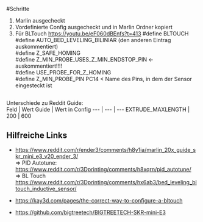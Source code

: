 
#Schritte

 1. Marlin ausgecheckt
 2.  Vordefinierte Config ausgecheckt und in Marlin Ordner kopiert
 3. Für BLTouch https://youtu.be/eF060dBEnfs?t=413
	 #define BLTOUCH  
	 #define AUTO_BED_LEVELING_BILINIAR (den anderen Eintrag auskommentiert)  
	 #define Z_SAFE_HOMING  
	 #define Z_MIN_PROBE_USES_Z_MIN_ENDSTOP_PIN <- auskommentiert!!!!  
	 #define USE_PROBE_FOR_Z_HOMING  
	 #define Z_MIN_PROBE_PIN PC14   < Name des Pins, in dem der Sensor eingesteckt ist


##
Unterschiede zu Reddit Guide:  
Feld | Wert Guide | Wert in Config
--- | --- | ---
EXTRUDE_MAXLENGTH  | 200 | 600




## Hilfreiche Links
* https://www.reddit.com/r/ender3/comments/h8y1ia/marlin_20x_guide_skr_mini_e3_v20_ender_3/  
=> PID Autotune:   
https://www.reddit.com/r/3Dprinting/comments/h8xqrn/pid_autotune/  
=> BL Touch  
https://www.reddit.com/r/3Dprinting/comments/hx6ab3/bed_leveling_bltouch_inductive_sensor/


* https://kay3d.com/pages/the-correct-way-to-configure-a-bltouch
* https://github.com/bigtreetech/BIGTREETECH-SKR-mini-E3



